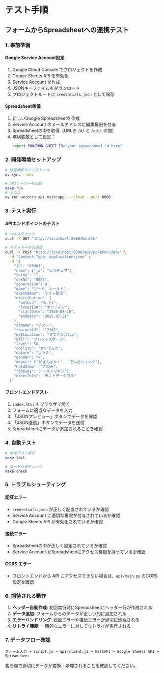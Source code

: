 # テスト手順

## フォームからSpreadsheetへの連携テスト

### 1. 事前準備

#### Google Service Account設定
1. Google Cloud Console でプロジェクトを作成
2. Google Sheets API を有効化
3. Service Account を作成
4. JSONキーファイルをダウンロード
5. プロジェクトルートに `credentials.json` として保存

#### Spreadsheet準備
1. 新しいGoogle Spreadsheetを作成
2. Service Account のメールアドレスに編集権限を付与
3. SpreadsheetのIDを取得（URLの `/d/` と `/edit` の間）
4. 環境変数として設定：
   ```bash
   export POKEMON_SHEET_ID="your_spreadsheet_id_here"
   ```

### 2. 開発環境セットアップ

```bash
# 依存関係をインストール
uv sync --dev

# APIサーバーを起動
make run
# または
uv run uvicorn api.main:app --reload --port 8000
```

### 3. テスト実行

#### APIエンドポイントのテスト
```bash
# ヘルスチェック
curl -X GET "http://localhost:8000/health"

# テストデータの送信
curl -X POST "http://localhost:8000/api/pokemon/data" \
  -H "Content-Type: application/json" \
  -d '{
    "id": "08M01",
    "name": {"ja": "ピカチュウ"},
    "shiny": "",
    "dexNo": "0025",
    "generation": 8,
    "game": "ソード, シールド",
    "eventName": "テスト配信",
    "distribution": {
      "method": "Wi-Fi",
      "location": "オンライン",
      "startDate": "2025-07-15",
      "endDate": "2025-07-31"
    },
    "otName": "テスト",
    "trainerId": "12345",
    "metLocation": "すてきなばしょ",
    "ball": "プレシャスボール",
    "level": 50,
    "ability": "せいでんき",
    "nature": "ようき",
    "gender": "♂",
    "moves": ["10まんボルト", "でんきショック"],
    "heldItem": "きのみ",
    "ribbons": ["テストリボン"],
    "otherInfo": "テストデータです"
  }'
```

#### フロントエンドテスト
1. `index.html` をブラウザで開く
2. フォームに適当なデータを入力
3. 「JSONプレビュー」ボタンでデータを確認
4. 「JSON送信」ボタンでデータを送信
5. Spreadsheetにデータが追加されることを確認

### 4. 自動テスト

```bash
# 単体テスト実行
make test

# コード品質チェック
make check
```

### 5. トラブルシューティング

#### 認証エラー
- `credentials.json` が正しく配置されているか確認
- Service Account に適切な権限が付与されているか確認
- Google Sheets API が有効化されているか確認

#### 接続エラー
- SpreadsheetのIDが正しく設定されているか確認
- Service Account がSpreadsheetにアクセス権限を持っているか確認

#### CORS エラー
- フロントエンドから API にアクセスできない場合は、`api/main.py` のCORS設定を確認

### 6. 期待される動作

1. **ヘッダー自動作成**: 初回実行時にSpreadsheetにヘッダー行が作成される
2. **データ追加**: フォームからのデータが正しい列に追加される
3. **エラーハンドリング**: 認証エラーや接続エラーが適切に処理される
4. **リトライ機能**: 一時的なエラーに対してリトライが実行される

### 7. データフロー確認

```
フォーム入力 → script.js → api-client.js → FastAPI → Google Sheets API → Spreadsheet
```

各段階で適切にデータが変換・処理されることを確認してください。